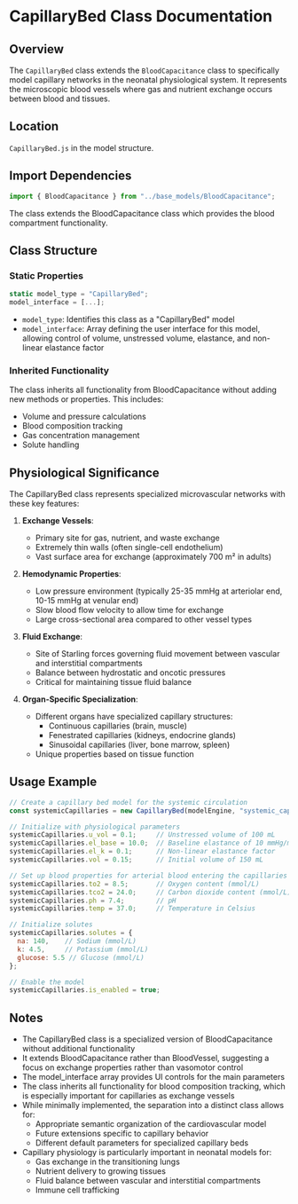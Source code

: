 # CapillaryBed Class Documentation

## Overview

The `CapillaryBed` class extends the `BloodCapacitance` class to specifically model capillary networks in the neonatal physiological system. It represents the microscopic blood vessels where gas and nutrient exchange occurs between blood and tissues.

## Location

`CapillaryBed.js` in the model structure.

## Import Dependencies

```javascript
import { BloodCapacitance } from "../base_models/BloodCapacitance";
```

The class extends the BloodCapacitance class which provides the blood compartment functionality.

## Class Structure

### Static Properties

```javascript
static model_type = "CapillaryBed";
model_interface = [...];
```

- `model_type`: Identifies this class as a "CapillaryBed" model
- `model_interface`: Array defining the user interface for this model, allowing control of volume, unstressed volume, elastance, and non-linear elastance factor

### Inherited Functionality

The class inherits all functionality from BloodCapacitance without adding new methods or properties. This includes:
- Volume and pressure calculations
- Blood composition tracking
- Gas concentration management
- Solute handling

## Physiological Significance

The CapillaryBed class represents specialized microvascular networks with these key features:

1. **Exchange Vessels**:
   - Primary site for gas, nutrient, and waste exchange
   - Extremely thin walls (often single-cell endothelium)
   - Vast surface area for exchange (approximately 700 m² in adults)

2. **Hemodynamic Properties**:
   - Low pressure environment (typically 25-35 mmHg at arteriolar end, 10-15 mmHg at venular end)
   - Slow blood flow velocity to allow time for exchange
   - Large cross-sectional area compared to other vessel types

3. **Fluid Exchange**:
   - Site of Starling forces governing fluid movement between vascular and interstitial compartments
   - Balance between hydrostatic and oncotic pressures
   - Critical for maintaining tissue fluid balance

4. **Organ-Specific Specialization**:
   - Different organs have specialized capillary structures:
     - Continuous capillaries (brain, muscle)
     - Fenestrated capillaries (kidneys, endocrine glands)
     - Sinusoidal capillaries (liver, bone marrow, spleen)
   - Unique properties based on tissue function

## Usage Example

```javascript
// Create a capillary bed model for the systemic circulation
const systemicCapillaries = new CapillaryBed(modelEngine, "systemic_capillaries");

// Initialize with physiological parameters
systemicCapillaries.u_vol = 0.1;     // Unstressed volume of 100 mL
systemicCapillaries.el_base = 10.0;  // Baseline elastance of 10 mmHg/mL
systemicCapillaries.el_k = 0.1;      // Non-linear elastance factor
systemicCapillaries.vol = 0.15;      // Initial volume of 150 mL

// Set up blood properties for arterial blood entering the capillaries
systemicCapillaries.to2 = 8.5;       // Oxygen content (mmol/L)
systemicCapillaries.tco2 = 24.0;     // Carbon dioxide content (mmol/L)
systemicCapillaries.ph = 7.4;        // pH
systemicCapillaries.temp = 37.0;     // Temperature in Celsius

// Initialize solutes
systemicCapillaries.solutes = {
  na: 140,    // Sodium (mmol/L)
  k: 4.5,     // Potassium (mmol/L)
  glucose: 5.5 // Glucose (mmol/L)
};

// Enable the model
systemicCapillaries.is_enabled = true;
```

## Notes

- The CapillaryBed class is a specialized version of BloodCapacitance without additional functionality
- It extends BloodCapacitance rather than BloodVessel, suggesting a focus on exchange properties rather than vasomotor control
- The model_interface array provides UI controls for the main parameters
- The class inherits all functionality for blood composition tracking, which is especially important for capillaries as exchange vessels
- While minimally implemented, the separation into a distinct class allows for:
  - Appropriate semantic organization of the cardiovascular model
  - Future extensions specific to capillary behavior
  - Different default parameters for specialized capillary beds
- Capillary physiology is particularly important in neonatal models for:
  - Gas exchange in the transitioning lungs
  - Nutrient delivery to growing tissues
  - Fluid balance between vascular and interstitial compartments
  - Immune cell trafficking
